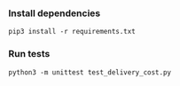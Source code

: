 


### Install dependencies
```
pip3 install -r requirements.txt 
```
### Run tests
```
python3 -m unittest test_delivery_cost.py
```
